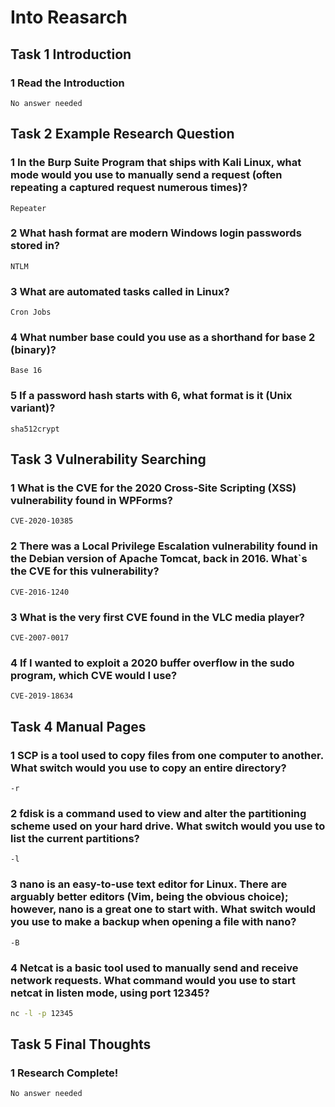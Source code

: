 # Into Reasarch

## Task 1 Introduction

### 1 Read the Introduction
```
No answer needed
```

## Task 2 Example Research Question

### 1 In the Burp Suite Program that ships with Kali Linux, what mode would you use to manually send a request (often repeating a captured request numerous times)?
```
Repeater
```

### 2 What hash format are modern Windows login passwords stored in?
```
NTLM
```

### 3 What are automated tasks called in Linux?
```
Cron Jobs
```

### 4 What number base could you use as a shorthand for base 2 (binary)?
```
Base 16
```

### 5 If a password hash starts with $6$, what format is it (Unix variant)?
```
sha512crypt
```

## Task 3 Vulnerability Searching

### 1 What is the CVE for the 2020 Cross-Site Scripting (XSS) vulnerability found in WPForms?
```
CVE-2020-10385
```

### 2 There was a Local Privilege Escalation vulnerability found in the Debian version of Apache Tomcat, back in 2016. What`s the CVE for this vulnerability?
```
CVE-2016-1240
```

### 3	What is the very first CVE found in the VLC media player?
```
CVE-2007-0017
```

### 4	If I wanted to exploit a 2020 buffer overflow in the sudo program, which CVE would I use?
```
CVE-2019-18634
```

## Task 4 Manual Pages

### 1	SCP is a tool used to copy files from one computer to another. What switch would you use to copy an entire directory?
```
-r
```

### 2	fdisk is a command used to view and alter the partitioning scheme used on your hard drive. What switch would you use to list the current partitions?
```
-l
```

### 3	nano is an easy-to-use text editor for Linux. There are arguably better editors (Vim, being the obvious choice); however, nano is a great one to start with. What switch would you use to make a backup when opening a file with nano?
```
-B
```

### 4	Netcat is a basic tool used to manually send and receive network requests. What command would you use to start netcat in listen mode, using port 12345?
```bash
nc -l -p 12345
```

## Task 5 Final Thoughts
### 1	Research Complete!
```
No answer needed
```
